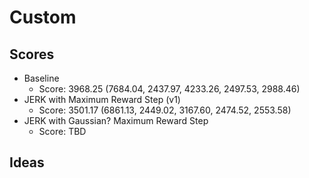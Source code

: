 # Custom

## Scores

 * Baseline
    * Score: 3968.25 (7684.04, 2437.97, 4233.26, 2497.53, 2988.46)
 * JERK with Maximum Reward Step (v1)
    * Score: 3501.17 (6861.13, 2449.02, 3167.60, 2474.52, 2553.58)
 * JERK with Gaussian? Maximum Reward Step
    * Score: TBD
## Ideas
